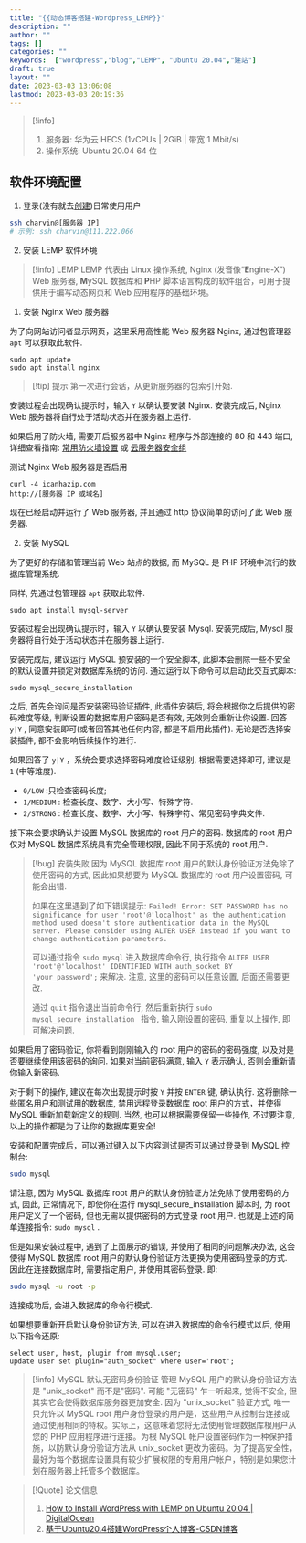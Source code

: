 ```yaml
---
title: "{{动态博客搭建-Wordpress_LEMP}}"
description: ""
author: ""
tags: []
categories: ""
keywords:  ["wordpress","blog","LEMP", "Ubuntu 20.04","建站"]
draft: true
layout: ""
date: 2023-03-03 13:06:08
lastmod: 2023-03-03 20:19:36
---
```



> [!info] 
> 1. 服务器: 华为云 HECS (1vCPUs | 2GiB | 带宽 1 Mbit/s)
> 2. 操作系统: Ubuntu 20.04 64 位

## 软件环境配置

1. 登录(没有就去[创建](../Research/计算机/{8}_linux.md#初始服务器设置))日常使用用户
```bash
ssh charvin@[服务器 IP]
# 示例: ssh charvin@111.222.066
```

2. 安装 LEMP 软件环境

> [!info] LEMP
> LEMP 代表由 **L**inux 操作系统, Nginx (发音像“**E**ngine-X”) Web 服务器, **M**ySQL 数据库和 **P**HP 脚本语言构成的软件组合，可用于提供用于编写动态网页和 Web 应用程序的基础环境。

1. 安装 Nginx Web 服务器

为了向网站访问者显示网页，这里采用高性能 Web 服务器 Nginx, 通过包管理器 `apt` 可以获取此软件.

```
sudo apt update
sudo apt install nginx
```

> [!tip] 提示
> 第一次进行会话，从更新服务器的包索引开始.


安装过程会出现确认提示时，输入 `Y` 以确认要安装 Nginx. 安装完成后, Nginx Web 服务器将自行处于活动状态并在服务器上运行.

如果启用了防火墙, 需要开启服务器中 Nginx 程序与外部连接的 80 和 443 端口, 详细查看指南: [常用防火墙设置](../Research/计算机/{8}_linux.md#常用防火墙设置) 或 [云服务器安全组](../Research/计算机/{8}_linux.md#华为云服务器安全组)


测试 Nginx Web 服务器是否启用

```
curl -4 icanhazip.com
http://[服务器 IP 或域名]
```
现在已经启动并运行了 Web 服务器, 并且通过 http 协议简单的访问了此 Web 服务器. 

2. 安装 MySQL

为了更好的存储和管理当前 Web 站点的数据, 而 MySQL 是 PHP 环境中流行的数据库管理系统.

同样, 先通过包管理器 `apt` 获取此软件.

```
sudo apt install mysql-server
```
安装过程会出现确认提示时，输入 `Y` 以确认要安装 Mysql. 安装完成后, Mysql 服务器将自行处于活动状态并在服务器上运行.

安装完成后, 建议运行 MySQL 预安装的一个安全脚本, 此脚本会删除一些不安全的默认设置并锁定对数据库系统的访问. 通过运行以下命令可以启动此交互式脚本:

```
sudo mysql_secure_installation
```

之后, 首先会询问是否安装密码验证插件, 此插件安装后, 将会根据你之后提供的密码难度等级, 判断设置的数据库用户密码是否有效, 无效则会重新让你设置. 回答 `y|Y` , 同意安装即可(或者回答其他任何内容, 都是不启用此插件). 无论是否选择安装插件, 都不会影响后续操作的进行.

如果回答了 `y|Y` ，系统会要求选择密码难度验证级别, 根据需要选择即可, 建议是 `1` (中等难度). 

- `0/LOW` :只检查密码长度; 
- `1/MEDIUM` : 检查长度、数字、大小写、特殊字符.
- `2/STRONG` : 检查长度、数字、大小写、特殊字符、常见密码字典文件.

  
接下来会要求确认并设置 MySQL 数据库的 root 用户的密码. 数据库的 root 用户仅对 MySQL 数据库系统具有完全管理权限, 因此不同于系统的 root 用户. 

> [!bug] 安装失败
> 因为 MySQL 数据库 root 用户的默认身份验证方法免除了使用密码的方式, 因此如果想要为 MySQL 数据库的 root 用户设置密码, 可能会出错. 
> 
> 如果在这里遇到了如下错误提示:  `Failed! Error: SET PASSWORD has no significance for user 'root'@'localhost' as the authentication method used doesn't store authentication data in the MySQL server. Please consider using ALTER USER instead if you want to change authentication parameters.`
> 
> 可以通过指令 `sudo mysql` 进入数据库命令行, 执行指令 `ALTER USER 'root'@'localhost' IDENTIFIED WITH auth_socket BY 'your_password';` 来解决. 注意, 这里的密码可以任意设置, 后面还需要更改. 
> 
> 通过 `quit` 指令退出当前命令行, 然后重新执行 `sudo mysql_secure_installation ` 指令, 输入刚设置的密码, 重复以上操作, 即可解决问题.


如果启用了密码验证, 你将看到刚刚输入的 root 用户的密码的密码强度, 以及对是否要继续使用该密码的询问. 如果对当前密码满意, 输入 `Y` 表示确认, 否则会重新请你输入新密码.

对于剩下的操作, 建议在每次出现提示时按 `Y` 并按 `ENTER` 键, 确认执行. 这将删除一些匿名用户和测试用的数据库, 禁用远程登录数据库 root 用户的方式，并使得 MySQL 重新加载新定义的规则. 当然, 也可以根据需要保留一些操作, 不过要注意, 以上的操作都是为了让你的数据库更安全!

安装和配置完成后，可以通过键入以下内容测试是否可以通过登录到 MySQL 控制台: 

```bash
sudo mysql
```


请注意, 因为 MySQL 数据库 root 用户的默认身份验证方法免除了使用密码的方式, 因此, 正常情况下, 即使你在运行 mysql_secure_installation 脚本时, 为 root 用户定义了一个密码, 但也无需以提供密码的方式登录 root 用户. 也就是上述的简单连接指令: `sudo mysql` .

但是如果安装过程中, 遇到了上面展示的错误, 并使用了相同的问题解决办法, 这会使得 MySQL 数据库 root 用户的默认身份验证方法更换为使用密码登录的方式. 因此在连接数据库时, 需要指定用户, 并使用其密码登录. 即: 
```bash
sudo mysql -u root -p
```

连接成功后, 会进入数据库的命令行模式.


如果想要重新开启默认身份验证方法, 可以在进入数据库的命令行模式以后, 使用以下指令还原:

```mysql
select user, host, plugin from mysql.user;
update user set plugin="auth_socket" where user='root';
```

> [!info] MySQL 默认无密码身份验证
> 管理 MySQL 用户的默认身份验证方法是 "unix_socket" 而不是"密码". 可能 "无密码" 乍一听起来, 觉得不安全, 但其实它会使得数据库服务器更加安全. 因为 "unix_socket" 验证方式, 唯一只允许以 MySQL root 用户身份登录的用户是，这些用户从控制台连接或通过使用相同的特权。实际上，这意味着您将无法使用管理数据库根用户从您的 PHP 应用程序进行连接。为根 MySQL 帐户设置密码作为一种保护措施，以防默认身份验证方法从 unix_socket 更改为密码。为了提高安全性，最好为每个数据库设置具有较少扩展权限的专用用户帐户，特别是如果您计划在服务器上托管多个数据库。



> [!Quote] 论文信息
>1. [How to Install WordPress with LEMP on Ubuntu 20.04 | DigitalOcean](https://www.digitalocean.com/community/tutorials/how-to-install-wordpress-with-lemp-on-ubuntu-20-04)
>2. [基于Ubuntu20.4搭建WordPress个人博客-CSDN博客](https://blog.csdn.net/TM2022/article/details/124386462)
